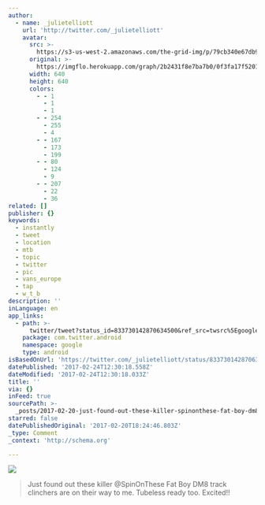 ```yaml
---
author:
  - name: _julietelliott
    url: 'http://twitter.com/_julietelliott'
    avatar:
      src: >-
        https://s3-us-west-2.amazonaws.com/the-grid-img/p/79cb340e67db9399b947eca9f3cee0619c116586.jpg
      original: >-
        https://imgflo.herokuapp.com/graph/2b2431f8e7ba7b0/0f3fa17f52015dd9955fae4ee121905e/noop.jpg?input=https%3A%2F%2Fpbs.twimg.com%2Fmedia%2FC5IBFiCWQAAE4vR.jpg%3Alarge
      width: 640
      height: 640
      colors:
        - - 1
          - 1
          - 1
        - - 254
          - 255
          - 4
        - - 167
          - 173
          - 199
        - - 80
          - 124
          - 9
        - - 207
          - 22
          - 36
related: []
publisher: {}
keywords:
  - instantly
  - tweet
  - location
  - mtb
  - topic
  - twitter
  - pic
  - vans_europe
  - tap
  - w_t_b
description: ''
inLanguage: en
app_links:
  - path: >-
      twitter/tweet?status_id=833730142870634500&ref_src=twsrc%5Egoogle%7Ctwcamp%5Eandroidseo%7Ctwgr%5Estatus%7Ctwterm%5E833730142870634500
    package: com.twitter.android
    namespace: google
    type: android
isBasedOnUrl: 'https://twitter.com/_julietelliott/status/833730142870634500'
datePublished: '2017-02-24T12:30:18.558Z'
dateModified: '2017-02-24T12:30:18.033Z'
title: ''
via: {}
inFeed: true
sourcePath: >-
  _posts/2017-02-20-just-found-out-these-killer-spinonthese-fat-boy-dm8-track-c.md
starred: false
datePublishedOriginal: '2017-02-20T18:24:46.803Z'
_type: Comment
_context: 'http://schema.org'

---
```

![](https://the-grid-user-content.s3-us-west-2.amazonaws.com/7152cd3b-5f16-48ea-a03e-11bd3fea200e.jpg)

> Just found out these killer @SpinOnThese Fat Boy DM8 track clinchers are on their way to me. Tubeless ready too. Excited!!
